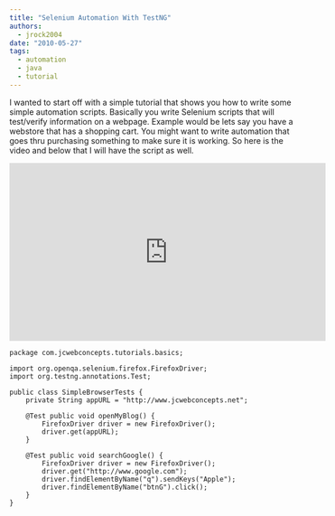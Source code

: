 ```yaml
---
title: "Selenium Automation With TestNG"
authors:
  - jrock2004
date: "2010-05-27"
tags:
  - automation
  - java
  - tutorial
---
```


I wanted to start off with a simple tutorial that shows you how to write some simple automation scripts. Basically you write Selenium scripts that will test/verify information on a webpage. Example would be lets say you have a webstore that has a shopping cart. You might want to write automation that goes thru purchasing something to make sure it is working. So here is the video and below that I will have the script as well.

<iframe width="560" height="315" src="https://www.youtube.com/embed/00dwMzEsUKE" frameborder="0" allow="accelerometer; autoplay; encrypted-media; gyroscope; picture-in-picture" allowfullscreen></iframe>

```
package com.jcwebconcepts.tutorials.basics;

import org.openqa.selenium.firefox.FirefoxDriver;
import org.testng.annotations.Test;

public class SimpleBrowserTests {
    private String appURL = "http://www.jcwebconcepts.net";

    @Test public void openMyBlog() {
        FirefoxDriver driver = new FirefoxDriver();
        driver.get(appURL);
    }

    @Test public void searchGoogle() {
        FirefoxDriver driver = new FirefoxDriver();
        driver.get("http://www.google.com");
        driver.findElementByName("q").sendKeys("Apple");
        driver.findElementByName("btnG").click();
    }
}
```
